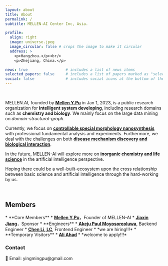 ```yaml
---
layout: about
title: About
permalink: /
subtitle: MELLEN-AI Center Inc, Asia.

profile:
  align: right
  image: universe.jpeg
  image_circular: false # crops the image to make it circular
  address: >
    <p>Hangzhou.</p><br/>
    <p>Zhejiang, China.</p>

news: true                 # includes a list of news items
selected_papers: false     # includes a list of papers marked as "selected={true}"
social: false              # includes social icons at the bottom of the page
---
```


<br/>

MELLEN.AI, founded by <a href="https://dandelionym.github.io"><b>Mellen Y.Pu</b></a> in Jan 1, 2023, is a public research organization for **intelligent system developing**, including research domains such as **chemistry and biology**. We mainly focus on the large data mining on *domain-structural-graph*.

Currently, we focus on <a href="#"><b>controllable special morphology nanosynthesis</b></a> with professional fundamental analysis and experiments. Furthermore, we deal with the challenges on both <a href="#"><b>disease mechanism discovery and biological interaction</b></a>. 

In the future, MELLEN-AI will explore more on <a href="#"><b>inorganic chemistry and life science</b></a> in the artificial intelligence perspective. 

Hoping there could be a well-built-ecosystem upon the cross relationship between basic science and artificial intelligence through the hard-working by us.

<br/>

<h2>Members</h2>
* **Core Members**
  * <a href="https://dandelionym.github.io"><b>Mellen Y.Pu</b></a>，Founder of MELLEN-AI 
  * <a href="#"><b>Jiaxin Jiang</b></a>，Sponsor
* **Engineers**
  * <a href="#"><b>Akeju Paul Moyosoreoluwa</b></a>, Backend Engineer
  * <a href="#"><b>Chen Li, LC</b></a>, Frontend Engineer
  * *we are hiring!!!*
* **Temporary Visitors**
  * <a href="#"><b>Ali Ahad</b></a>
  * *welcome to apply!!!*



<h3>Contact</h3>
<p>📮 Email: <a>yingmingpu@gmail.com</a></p>
<br/>
